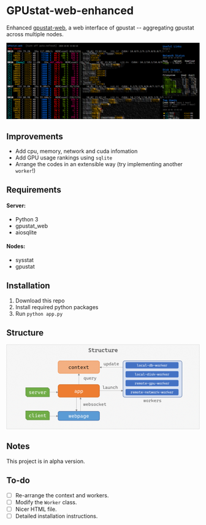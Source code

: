 # GPUstat-web-enhanced

Enhanced [gpustat-web](https://github.com/wookayin/gpustat-web), a web interface of gpustat -- aggregating gpustat across multiple nodes.

![demo](./assets/demo.png)

## Improvements

 - Add cpu, memory, network and cuda infomation
 - Add GPU usage rankings using `sqlite`
 - Arrange the codes in an extensible way (try implementing another `worker`!)

## Requirements

#### Server: 

* Python 3
* gpustat_web
* aiosqlite

#### Nodes:

* sysstat
* gpustat

## Installation

 1. Download this repo
 2. Install required python packages
 3. Run `python app.py`

## Structure

![structure](./assets/structure.png)

## Notes

  This project is in alpha version.

## To-do

 - [ ] Re-arrange the context and workers.
 - [ ] Modify the `Worker` class. 
 - [ ] Nicer HTML file.
 - [ ] Detailed installation instructions.
